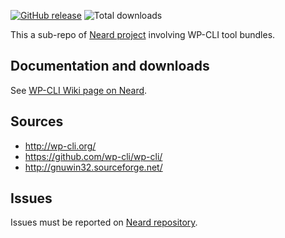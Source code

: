 [![GitHub release](https://img.shields.io/github/release/crazy-max/neard-tool-wpcli.svg?style=flat-square)](https://github.com/crazy-max/neard-tool-wpcli/releases/latest)
![Total downloads](https://img.shields.io/github/downloads/crazy-max/neard-tool-wpcli/total.svg?style=flat-square)

This a sub-repo of [Neard project](https://github.com/crazy-max/neard) involving WP-CLI tool bundles.

## Documentation and downloads

See [WP-CLI Wiki page on Neard](https://github.com/crazy-max/neard/wiki/toolWP-CLI).

## Sources

* http://wp-cli.org/
* https://github.com/wp-cli/wp-cli/
* http://gnuwin32.sourceforge.net/

## Issues

Issues must be reported on [Neard repository](https://github.com/crazy-max/neard/issues).
